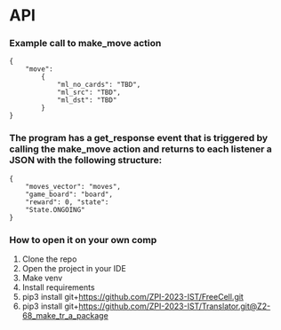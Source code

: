 # API

### Example call to make_move action

    {
        "move":
            {
                "ml_no_cards": "TBD",
                "ml_src": "TBD",
                "ml_dst": "TBD"
            }
    }

### The program has a get_response event that is triggered by calling the make_move action and returns to each listener a JSON with the following structure:
    {
        "moves_vector": "moves",
        "game_board": "board", 
        "reward": 0, "state": 
        "State.ONGOING"
    }

### How to open it on your own comp
1. Clone the repo
2. Open the project in your IDE
3. Make venv
4. Install requirements
5. pip3 install git+https://github.com/ZPI-2023-IST/FreeCell.git
6. pip3 install git+https://github.com/ZPI-2023-IST/Translator.git@Z2-68_make_tr_a_package